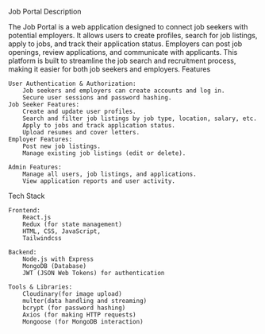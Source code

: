 Job Portal
Description

The Job Portal is a web application designed to connect job seekers with potential employers. It allows users to create profiles, search for job listings, apply to jobs, and track their application status. Employers can post job openings, review applications, and communicate with applicants. This platform is built to streamline the job search and recruitment process, making it easier for both job seekers and employers.
Features

    User Authentication & Authorization:
        Job seekers and employers can create accounts and log in.
        Secure user sessions and password hashing.
    Job Seeker Features:
        Create and update user profiles.
        Search and filter job listings by job type, location, salary, etc.
        Apply to jobs and track application status.
        Upload resumes and cover letters.
    Employer Features:
        Post new job listings.
        Manage existing job listings (edit or delete).
        
    Admin Features:
        Manage all users, job listings, and applications.
        View application reports and user activity.

Tech Stack

    Frontend:
        React.js
        Redux (for state management)
        HTML, CSS, JavaScript,
        Tailwindcss

    Backend:
        Node.js with Express
        MongoDB (Database)
        JWT (JSON Web Tokens) for authentication

    Tools & Libraries:
        Cloudinary(for image upload)
        multer(data handling and streaming)
        bcrypt (for password hashing)
        Axios (for making HTTP requests)
        Mongoose (for MongoDB interaction)
